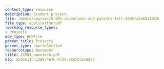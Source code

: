 ```yaml
---
content_type: resource
description: Student project.
file: /media/courses/6-901-inventions-and-patents-fall-2005/a5a6611023e84e30073ccce5b52ced73_24501_nanotech.pdf
file_type: application/pdf
learning_resource_types:
- Projects
ocw_type: OCWFile
parent_title: Projects
parent_type: CourseSection
resourcetype: Document
title: 24501_nanotech.pdf
uid: a5a66110-23e8-4e30-073c-cce5b52ced73
---
```

